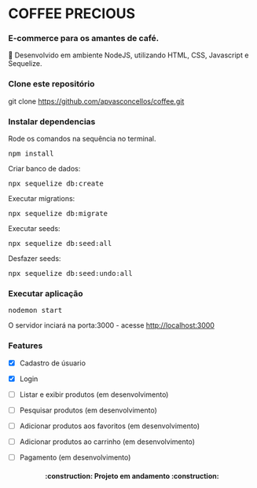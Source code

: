 # COFFEE PRECIOUS

### E-commerce para os amantes de café.

:rocket: Desenvolvido em ambiente NodeJS, utilizando HTML, CSS, Javascript e Sequelize.

### Clone este repositório
git clone <https://github.com/apvasconcellos/coffee.git>

### Instalar dependencias
Rode os comandos na sequência no terminal.
<pre>
npm install
</pre>

Criar banco de dados:
<pre>
npx sequelize db:create
</pre>
Executar migrations:
<pre>
npx sequelize db:migrate
</pre>
Executar seeds:

<pre>
npx sequelize db:seed:all
</pre>
Desfazer seeds:
<pre>
npx sequelize db:seed:undo:all
</pre>
### Executar aplicação

<pre>nodemon start</pre>
O servidor inciará na porta:3000 - acesse <http://localhost:3000> 

<h3>Features</h3>

- [x] Cadastro de úsuario
- [x] Login
- [ ] Listar e exibir produtos (em desenvolvimento)
- [ ] Pesquisar produtos (em desenvolvimento)
- [ ]  Adicionar produtos aos favoritos (em desenvolvimento)
- [ ]   Adicionar produtos ao carrinho (em desenvolvimento)
- [ ]   Pagamento (em desenvolvimento)
 



<h4 align="center"> 
	:construction: Projeto em andamento 	:construction:
</h4>

